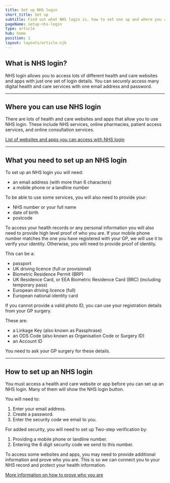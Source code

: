 ```yaml
---
title: Set up NHS login
short_title: Set up
subtitle: Find out what NHS login is, how to set one up and where you can use it.
pageName: setup-nhs-login
type: article
hub: home
position: 1
layout: layouts/article.njk
---
```


## What is NHS login?

NHS login allows you to access lots of different health and care websites and apps with just one set of login details. You can securely access many digital health and care services with one email address and password.

---

## Where you can use NHS login

There are lots of health and care websites and apps that allow you to use NHS login. These include NHS services, online pharmacies, patient access services, and online consultation services.

[List of websites and apps you can access with NHS login](https://www.nhs.uk/nhs-services/online-services/nhs-log-in/websites-and-apps-you-can-access-with-nhs-login 'List of websites and apps you can access with NHS login')

---

## What you need to set up an NHS login

To set up an NHS login you will need:

- an email address (with more than 6 characters)
- a mobile phone or a landline number

To be able to use some services, you will also need to provide your:

- NHS number or your full name
- date of birth
- postcode

To access your health records or any personal information you will also need to provide high level proof of who you are. If your mobile phone number matches the one you have registered with your GP, we will use it to verify your identity. Otherwise, you will need to provide proof of identity.

This can be a:

- passport
- UK driving licence (full or provisional)
- Biometric Residence Permit (BRP)
- UK Residence Card, or EEA Biometric Residence Card (BRC) (including temporary pass)
- European driving licence (full)
- European national identity card

If you cannot provide a valid photo ID, you can use your registration details from your GP surgery.

These are:

- a Linkage Key (also known as Passphrase)
- an ODS Code (also known as Organisation Code or Surgery ID)
- an Account ID

You need to ask your GP surgery for these details.

---

## How to set up an NHS login

You must access a health and care website or app before you can set up an NHS login. Many of them will show the NHS login button.

You will need to:

1. Enter your email address.
2. Create a password.
3. Enter the security code we email to you.

For added security, you will need to set up Two-step verification by:

1. Providing a mobile phone or landline number.
2. Entering the 6 digit security code we send to this number.

To access some websites and apps, you may need to provide additional information and prove who you are. This is so we can connect you to your NHS record and protect your health information.

[More information on how to prove who you are](/provewhoyouare 'More information on how to prove who you are')
